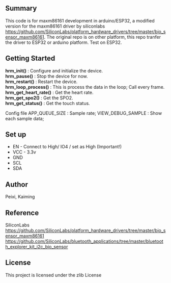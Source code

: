 ## Summary
This code is for maxm86161 development in arduino/ESP32, a modified version for the maxm86161 driver by siliconlabs https://github.com/SiliconLabs/platform_hardware_drivers/tree/master/bio_sensor_maxm86161. The original repo is on other platform, this repo tranfer the driver to ESP32 or arduino platform. Test on ESP32.

## Getting Started

**hrm_init()** : Configure and initialize the device.   
**hrm_pause()** : Stop the device for now.   
**hrm_restart()** : Restart the device.   
**hrm_loop_process()** : This is process the data in the loop; Call every frame.   
**hrm_get_heart_rate()** : Get the heart rate.   
**hrm_get_spo2()** : Get the SPO2.   
**hrm_get_status()** : Get the touch status.   

Config file 
APP_QUEUE_SIZE : Sample rate;
VIEW_DEBUG_SAMPLE : Show each sample data;

## Set up
- EN - Connect to High/ IO4 / set as High (Important!)
- VCC - 3.3v
- GND
- SCL
- SDA

## Author
Peixi, Kaiming

## Reference
SiliconLabs
https://github.com/SiliconLabs/platform_hardware_drivers/tree/master/bio_sensor_maxm86161
https://github.com/SiliconLabs/bluetooth_applications/tree/master/bluetooth_explorer_kit_i2c_bio_sensor

## License
This project is licensed under the zlib License

